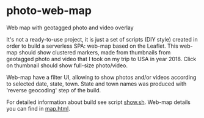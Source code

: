 # photo-web-map
Web map with geotagged photo and video overlay

It's not a ready-to-use project, it is just a set of scripts (DIY style) created in order to build a serverless SPA: 
web-map based on the Leaflet. This web-map should show clustered markers, 
made from thumbnails from geotagged photo and video
that I took on my trip to USA in year 2018. Click on thumbnail should show full-size photo/video.

Web-map have a filter UI, allowing to show photos and/or videos according to selected date, state, town.
State and town names was produced with 'reverse geocoding' step of the build.

For detailed information about build see script [show.sh](show.sh).
Web-map details you can find in [map.html](map.html).
